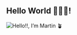 ## Hello World 👨🏽‍💻!

![Hello!!, I’m Martin 🪴](https://github.com/user-attachments/assets/c4cbab35-2cb5-4a33-b848-5ae8d20b971f)


<!--
**dev-martin02/dev-martin02** is a ✨ _special_ ✨ repository because its `README.md` (this file) appears on your GitHub profile.

Here are some ideas to get you started:

- 🔭 I’m currently working on ...
- 🌱 I’m currently learning ...
- 👯 I’m looking to collaborate on ...
- 🤔 I’m looking for help with ...
- 💬 Ask me about ...
- 📫 How to reach me: ...
- 😄 Pronouns: ...
- ⚡ Fun fact: ...
-->
